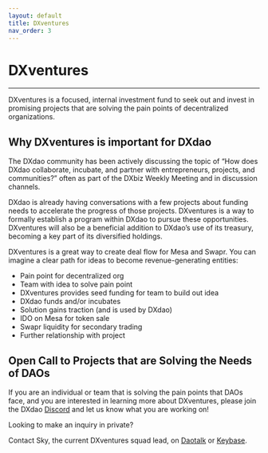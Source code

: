 ```yaml
---
layout: default
title: DXventures
nav_order: 3
---
```


# DXventures

___ 
  
DXventures is a focused, internal investment fund to seek out and invest in promising projects that are solving the pain points of decentralized organizations.

## Why DXventures is important for DXdao

The DXdao community has been actively discussing the topic of “How does DXdao collaborate, incubate, and partner with entrepreneurs, projects, and communities?” often as part of the DXbiz Weekly Meeting and in discussion channels.

DXdao is already having conversations with a few projects about funding needs to accelerate the progress of those projects. DXventures is a way to formally establish a program within DXdao to pursue these opportunities. DXventures will also be a beneficial addition to DXdao’s use of its treasury, becoming a key part of its diversified holdings.

DXventures is a great way to create deal flow for Mesa and Swapr. You can imagine a clear path for ideas to become revenue-generating entities:

- Pain point for decentralized org
- Team with idea to solve pain point
- DXventures provides seed funding for team to build out idea
- DXdao funds and/or incubates
- Solution gains traction (and is used by DXdao)
- IDO on Mesa for token sale
- Swapr liquidity for secondary trading
- Further relationship with project

## Open Call to Projects that are Solving the Needs of DAOs

If you are an individual or team that is solving the pain points that DAOs face, and you are interested in learning more about DXventures, please join the DXdao <a href="https://discord.gg/4QXEJQkvHH" target="_blank">Discord</a> and let us know what you are working on!

Looking to make an inquiry in private?

Contact Sky, the current DXventures squad lead, on <a href="https://daotalk.org/u/sky/" target="_blank">Daotalk</a> or <a href="https://keybase.io/skymine" target="_blank">Keybase</a>.